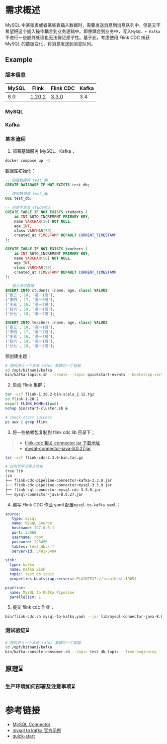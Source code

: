 # 需求概述
MySQL 中某张表或者某些表插入数据时，需要发送消息到消息队列中，但是又不希望把这个插入操作耦合到业务逻辑中。即使耦合到业务中，写入`MySQL + Kafka`不进行一些额外处理也无法保证原子性。基于此，考虑使用 Flink CDC 捕获 MySQL 的数据变化，将消息发送到消息队列。

## Example
### 版本信息
| MySQL | Flink | Flink CDC | Kafka |
| - | - | - | - |
|8.0|[1.20.2](https://dlcdn.apache.org/flink/flink-1.20.2/flink-1.20.2-bin-scala_2.12.tgz)|[3.3.0](https://github.com/apache/flink-cdc/releases/tag/release-3.3.0)| 3.4 |

### MySQL

### Kafka

### 基本流程
1. 部署基础服务 MySQL、Kafka；
```bash
docker compose up -d
```

数据库初始化：
```sql
-- 创建数据库 test_db
CREATE DATABASE IF NOT EXISTS test_db;

-- 使用数据库 test_db
USE test_db;

-- 创建学生表 students
CREATE TABLE IF NOT EXISTS students (
    id INT AUTO_INCREMENT PRIMARY KEY,
    name VARCHAR(50) NOT NULL,         
    age INT,                           
    class VARCHAR(50),                 
    created_at TIMESTAMP DEFAULT CURRENT_TIMESTAMP
);

CREATE TABLE IF NOT EXISTS teachers (
    id INT AUTO_INCREMENT PRIMARY KEY,
    name VARCHAR(50) NOT NULL,         
    age INT,                           
    class VARCHAR(50),                 
    created_at TIMESTAMP DEFAULT CURRENT_TIMESTAMP
);

-- 插入测试数据
INSERT INTO students (name, age, class) VALUES
('张三', 18, '高一1班'),
('李四', 17, '高一2班'),
('王五', 16, '高一3班'),
('赵六', 19, '高一1班'),
('孙七', 18, '高一2班');

INSERT INTO teachers (name, age, class) VALUES
('张三', 18, '高一1班'),
('李四', 17, '高一2班'),
('王五', 16, '高一3班'),
('赵六', 19, '高一1班'),
('孙七', 18, '高一2班');

```

预创建主题：
```bash
# 随机进入一个本地 kafka 集群的一个容器
cd /opt/bitnami/kafka
bin/kafka-topics.sh --create --topic quickstart-events --bootstrap-server kafka1:19092 --partitions 4 --replication-factor 3

```

2. 启动 Flink 集群；
```bash
tar -xzf flink-1.20.2-bin-scala_2.12.tgz
cd flink-1.20.2
export FLINK_HOME=$(pwd)
nohup bin/start-cluster.sh &

# check start success
ps aux | grep flink
```

3. 将一些依赖包复制到 flink cdc lib 目录下；
> * [flink-cdc 相关 connector jar 下载地址](https://github.com/apache/flink-cdc/releases)
> * [mysql-connector-java-8.0.27.jar](https://repo1.maven.org/maven2/mysql/mysql-connector-java/8.0.27/mysql-connector-java-8.0.27.jar)

```bash
tar -xzf flink-cdc-3.3.0-bin.tar.gz

# 仅列举手动导入的包
tree lib 
lib
├── flink-cdc-pipeline-connector-kafka-3.3.0.jar
├── flink-cdc-pipeline-connector-mysql-3.3.0.jar
├── flink-sql-connector-mysql-cdc-3.3.0.jar
└── mysql-connector-java-8.0.27.jar
```

4. 编写 Flink CDC 作业 yaml 配置`mysql-to-kafka.yaml`；
```yaml
source:
   type: mysql
   name: MySQL Source
   hostname: 127.0.0.1
   port: 33060
   username: root
   password: 123456
   tables: test_db.\.*
   server-id: 5401-5404

sink:
  type: kafka
  name: Kafka Sink
  topic: test_db_topic
  properties.bootstrap.servers: PLAINTEXT://localhost:19094

pipeline:
  name: MySQL to Kafka Pipeline
  parallelism: 1
```

5. 提交 flink cdc 作业；
```bash
bin/flink-cdc.sh mysql-to-kafka.yaml --jar lib/mysql-connector-java-8.0.27.jar
```
### 测试验证⌛️
```bash
# 随机进入一个本地 kafka 集群的一个容器
cd /opt/bitnami/kafka
bin/kafka-console-consumer.sh --topic test_db_topic --from-beginning --bootstrap-server kafka1:19092

```

## 原理⌛️

### 生产环境如何部署及注意事项⌛️

# 参考链接
* [MySQL Connector ](https://nightlies.apache.org/flink/flink-cdc-docs-master/docs/connectors/pipeline-connectors/mysql/)
* [mysql to kafka 官方示例](https://nightlies.apache.org/flink/flink-cdc-docs-master/docs/connectors/pipeline-connectors/kafka/)
* [quick-start](https://nightlies.apache.org/flink/flink-cdc-docs-release-3.3/docs/deployment/standalone/)
